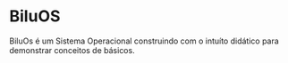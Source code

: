 # BiluOS
BiluOs é um Sistema Operacional construindo com o intuíto didático para demonstrar conceitos de básicos.
